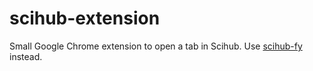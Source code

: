 # scihub-extension
Small Google Chrome extension to open a tab in Scihub. Use [scihub-fy](https://github.com/allanino/sci-hub-fy) instead.
